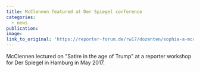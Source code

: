 ```yaml
---
title: McClennen featured at Der Spiegel conference
categories: 
  - news
publication:
image:
link_to_original: 'https://reporter-forum.de/rw17/dozenten/sophia-a-mcclennen/'
---
```



McClennen lectured on "Satire in the age of Trump" at a reporter workshop for Der Spiegel in Hamburg in May 2017.